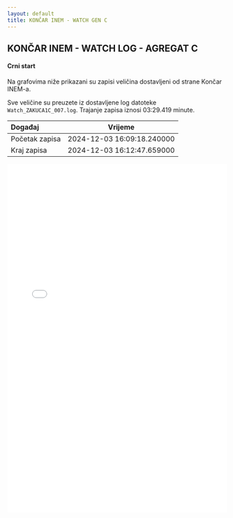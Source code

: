 ```yaml
---
layout: default
title: KONČAR INEM - WATCH GEN C
---
```


## KONČAR INEM - WATCH LOG - AGREGAT C 

#### Crni start

Na grafovima niže prikazani su zapisi veličina dostavljeni od strane Končar INEM-a. 

Sve veličine su preuzete iz dostavljene log datoteke `Watch_ZAKUCA1C_007.log`.
Trajanje zapisa iznosi 03:29.419 minute.

| Događaj        |      Vrijeme                |
| :------------  | :-------------------------: |
| Početak zapisa | 2024-12-03 16:09:18.240000  |
| Kraj zapisa    | 2024-12-03 16:12:47.659000  |
                               

<div class="wide-graph">
    <iframe src="{{ site.baseurl }}/uzbuda/WATCH/CS/watch_zakuca1c_007.html" width="100%" height="800px" frameborder="0"></iframe>
</div>